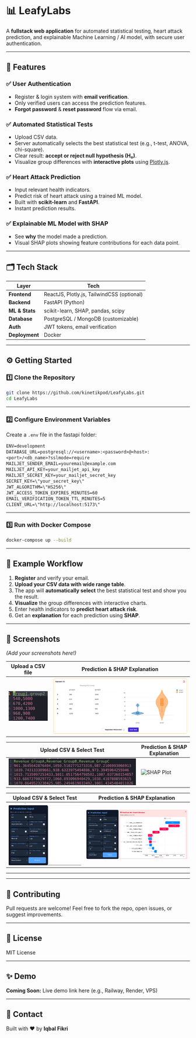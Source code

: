 # 📊 LeafyLabs

A **fullstack web application** for automated statistical testing, heart attack prediction, and explainable Machine Learning / AI model, with secure user authentication.

---

## 🚀 Features

### ✅ User Authentication

* Register & login system with **email verification**.
* Only verified users can access the prediction features.
* **Forgot password** & **reset password** flow via email.

### ✅ Automated Statistical Tests

* Upload CSV data.
* Server automatically selects the best statistical test (e.g., t-test, ANOVA, chi-square).
* Clear result: **accept or reject null hypothesis (H₀)**.
* Visualize group differences with **interactive plots** using [Plotly.js](https://plotly.com/javascript/).

### ✅ Heart Attack Prediction

* Input relevant health indicators.
* Predict risk of heart attack using a trained ML model.
* Built with **scikit-learn** and **FastAPI**.
* Instant prediction results.

### ✅ Explainable ML Model with SHAP

* See **why** the model made a prediction.
* Visual SHAP plots showing feature contributions for each data point.

---

## 🗂️ Tech Stack

| Layer          | Tech                                       |
| -------------- | ------------------------------------------ |
| **Frontend**   | ReactJS, Plotly.js, TailwindCSS (optional) |
| **Backend**    | FastAPI (Python)                           |
| **ML & Stats** | scikit-learn, SHAP, pandas, scipy          |
| **Database**   | PostgreSQL / MongoDB (customizable)        |
| **Auth**       | JWT tokens, email verification             |
| **Deployment** | Docker            |

---

## ⚙️ Getting Started

### 1️⃣ Clone the Repository

```bash
git clone https://github.com/kinetikpod/LeafyLabs.git
cd LeafyLabs
```

---

### 2️⃣ Configure Environment Variables

Create a `.env` file in the fastapi folder:

```env
ENV=development
DATABASE_URL=postgresql://<username>:<password>@<host>:<port>/<db_name>?sslmode=require
MAILJET_SENDER_EMAIL=youremail@example.com
MAILJET_API_KEY=your_mailjet_api_key
MAILJET_SECRET_KEY=your_mailjet_secret_key
SECRET_KEY=\"your_secret_key\"
JWT_ALGORITHM=\"HS256\"
JWT_ACCESS_TOKEN_EXPIRES_MINUTES=60
EMAIL_VERIFICATION_TOKEN_TTL_MINUTES=5
CLIENT_URL=\"http://localhost:5173\"
```

---

### 3️⃣ Run with Docker Compose

```bash
docker-compose up --build
```

---

## 📁 Example Workflow

1. **Register** and verify your email.
2. **Upload your CSV data with wide range table**.
3. The app will **automatically select** the best statistical test and show you the result.
4. **Visualize** the group differences with interactive charts.
5. Enter health indicators to **predict heart attack risk**.
6. Get an **explanation** for each prediction using **SHAP**.

---

## 📸 Screenshots

*(Add your screenshots here!)*

| Upload a CSV file                       | Prediction & SHAP Explanation                |
| ---------------------------------------------- | -------------------------------------------- |
| ![mann-whitney U data](react-client/images/infer2/mannwhitney_reject.png) | ![SHAP Plot](react-client/images/infer2/mannwhitney_violin.png) |


| Upload CSV & Select Test                       | Prediction & SHAP Explanation                |
| ---------------------------------------------- | -------------------------------------------- |
| ![wide range csv data](react-client/images/infer1/h0_3group_params.png) | ![SHAP Plot](react-client/images/revenue_show1.png) |


| Upload CSV & Select Test                       | Prediction & SHAP Explanation                |
| ---------------------------------------------- | -------------------------------------------- |
| ![wide range csv data](react-client/images/infer3/infer3_form.png) | ![SHAP Plot](react-client/images/infer3/infer3_shap.png) |

---

---

## 🤝 Contributing

Pull requests are welcome!
Feel free to fork the repo, open issues, or suggest improvements.

---

## 📜 License

MIT License

---

## ✨ Demo

**Coming Soon:** Live demo link here (e.g., Railway, Render, VPS)

---

## 📧 Contact

Built with ❤️ by **Iqbal Fikri**

